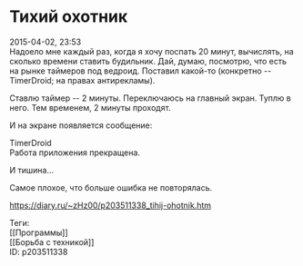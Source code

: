 Тихий охотник
==============

   
 2015-04-02, 23:53   
  Надоело мне каждый раз, когда я хочу поспать 20 минут, вычислять, на сколько времени ставить будильник. Дай, думаю, посмотрю, что есть на рынке таймеров под ведроид. Поставил какой-то (конкретно -- TimerDroid; на правах антирекламы).   
   
 Ставлю таймер -- 2 минуты. Переключаюсь на главный экран. Туплю в него. Тем временем, 2 минуты проходят.   
   
 И на экране появляется сообщение:   
   
  TimerDroid   
 Работа приложения прекращена.    
   
 И тишина...   
   
 Самое плохое, что больше ошибка не повторялась.   
    
 <https://diary.ru/~zHz00/p203511338_tihij-ohotnik.htm>   
   
 Теги:   
 [[Программы]]   
 [[Борьба с техникой]]   
 ID: p203511338
